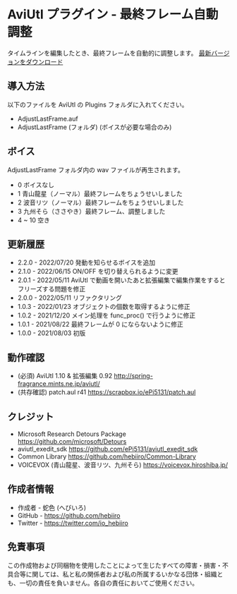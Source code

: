 # AviUtl プラグイン - 最終フレーム自動調整

タイムラインを編集したとき、最終フレームを自動的に調整します。
[最新バージョンをダウンロード](../../releases/latest/)

## 導入方法

以下のファイルを AviUtl の Plugins フォルダに入れてください。
* AdjustLastFrame.auf
* AdjustLastFrame (フォルダ) (ボイスが必要な場合のみ)

## ボイス

AdjustLastFrame フォルダ内の wav ファイルが再生されます。

* 0 ボイスなし
* 1 青山龍星（ノーマル）最終フレームをちょうせいしました
* 2 波音リツ（ノーマル）最終フレームをちょうせいしました
* 3 九州そら（ささやき）最終フレーム、調整しました
* 4 ~ 10 空き

## 更新履歴

* 2.2.0 - 2022/07/20 発動を知らせるボイスを追加
* 2.1.0 - 2022/06/15 ON/OFF を切り替えられるように変更
* 2.0.1 - 2022/05/11 AviUtl で動画を開いたあと拡張編集で編集作業をするとフリーズする問題を修正
* 2.0.0 - 2022/05/11 リファクタリング
* 1.0.3 - 2022/01/23 オブジェクトの個数を取得するように修正
* 1.0.2 - 2021/12/20 メイン処理を func_proc() で行うように修正
* 1.0.1 - 2021/08/22 最終フレームが 0 にならないように修正
* 1.0.0 - 2021/08/03 初版

## 動作確認

* (必須) AviUtl 1.10 & 拡張編集 0.92 http://spring-fragrance.mints.ne.jp/aviutl/
* (共存確認) patch.aul r41 https://scrapbox.io/ePi5131/patch.aul

## クレジット

* Microsoft Research Detours Package https://github.com/microsoft/Detours
* aviutl_exedit_sdk https://github.com/ePi5131/aviutl_exedit_sdk
* Common Library https://github.com/hebiiro/Common-Library
* VOICEVOX (青山龍星、波音リツ、九州そら) https://voicevox.hiroshiba.jp/

## 作成者情報
 
* 作成者 - 蛇色 (へびいろ)
* GitHub - https://github.com/hebiiro
* Twitter - https://twitter.com/io_hebiiro

## 免責事項

この作成物および同梱物を使用したことによって生じたすべての障害・損害・不具合等に関しては、私と私の関係者および私の所属するいかなる団体・組織とも、一切の責任を負いません。各自の責任においてご使用ください。
